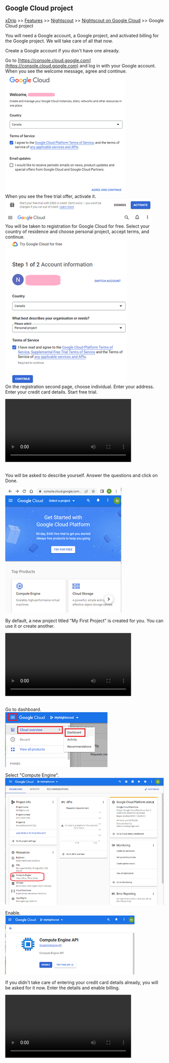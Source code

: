 ## Google Cloud project  
[xDrip](../../README.md) >> [Features](../Features_page) >> [Nightscout](../Nightscout_page) >> [Nightscout on Google Cloud](./GoogleCloud) >> Google Cloud project  
  
You will need a Google account, a Google project, and activated billing for the Google project.  We will take care of all that now.  
  
Create a Google account if you don't have one already.  
  
Go to  [https://console.cloud.google.com](https://console.cloud.google.com) and log in with your Google account.  
When you see the welcome message, agree and continue.  
![](./images/GC_Welcome.png)  
When you see the free trial offer, activate it.  
![](./images/FreeTrial.png)  
You will be taken to registration for Google Cloud for free.  Select your country of residence and choose personal project, accept terms, and continue.  
![](./images/Country.png)  
On the registration second page, choose individual.  Enter your address.  Enter your credit card details.  Start free trial.  
  
<video width="400" controlsList="nodownload" src="./video/VM.mp4" controls>  
</video>  
<br/>  
<br/>  
  
You will be asked to describe yourself.  Answer the questions and click on Done.  
  
![](./images/GoogleCloud.png)  
  
By default, a new project titled "My First Project" is created for you.  You can use it or create another.  
  
<video width="400" controlsList="nodownload" src="./video/VM2.mp4" controls>  
</video>  
<br/>  
<br/>  
  
Go to dashboard.  
![](./images/Dashboard.png)  
  
Select "Compute Engine".  
![](./images/Dash.png)  
  
Enable.  
![](./images/Enable.png)  

If you didn't take care of entering your credit card details already, you will be asked for it now.  Enter the details and enable billing.  
  
<video width="400" controlsList="nodownload" src="./video/VM3.mp4" controls>  
</video>  
<br/>  
<br/>   
  
